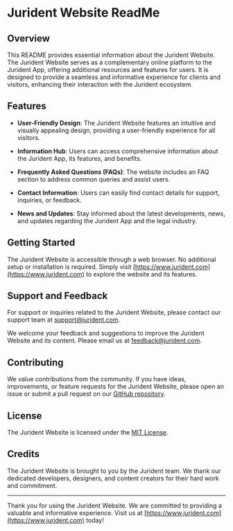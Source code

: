 # Jurident Website ReadMe

## Overview

This README provides essential information about the Jurident Website. The Jurident Website serves as a complementary online platform to the Jurident App, offering additional resources and features for users. It is designed to provide a seamless and informative experience for clients and visitors, enhancing their interaction with the Jurident ecosystem.

## Features

- **User-Friendly Design**: The Jurident Website features an intuitive and visually appealing design, providing a user-friendly experience for all visitors.

- **Information Hub**: Users can access comprehensive information about the Jurident App, its features, and benefits.

- **Frequently Asked Questions (FAQs)**: The website includes an FAQ section to address common queries and assist users.

- **Contact Information**: Users can easily find contact details for support, inquiries, or feedback.

- **News and Updates**: Stay informed about the latest developments, news, and updates regarding the Jurident App and the legal industry.

## Getting Started

The Jurident Website is accessible through a web browser. No additional setup or installation is required. Simply visit [https://www.jurident.com](https://www.jurident.com) to explore the website and its features.

## Support and Feedback

For support or inquiries related to the Jurident Website, please contact our support team at support@jurident.com.

We welcome your feedback and suggestions to improve the Jurident Website and its content. Please email us at feedback@jurident.com.

## Contributing

We value contributions from the community. If you have ideas, improvements, or feature requests for the Jurident Website, please open an issue or submit a pull request on our [GitHub repository](https://github.com/jurident/website).

## License

The Jurident Website is licensed under the [MIT License](LICENSE).

## Credits

The Jurident Website is brought to you by the Jurident team. We thank our dedicated developers, designers, and content creators for their hard work and commitment.

---

Thank you for using the Jurident Website. We are committed to providing a valuable and informative experience. Visit us at [https://www.jurident.com](https://www.jurident.com) today!
